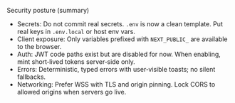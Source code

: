 Security posture (summary)

- Secrets: Do not commit real secrets. `.env` is now a clean template. Put real keys in `.env.local` or host env vars.
- Client exposure: Only variables prefixed with `NEXT_PUBLIC_` are available to the browser.
- Auth: JWT code paths exist but are disabled for now. When enabling, mint short‑lived tokens server‑side only.
- Errors: Deterministic, typed errors with user‑visible toasts; no silent fallbacks.
- Networking: Prefer WSS with TLS and origin pinning. Lock CORS to allowed origins when servers go live.
